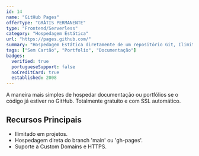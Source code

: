 ```yaml
---
id: 14
name: "GitHub Pages"
offerType: "GRÁTIS PERMANENTE"
type: "Frontend/Serverless"
category: "Hospedagem Estática"
url: "https://pages.github.com/"
summary: "Hospedagem Estática diretamente de um repositório Git, Ilimitado em projetos, Custom Domains."
tags: ["Sem Cartão", "Portfolio", "Documentação"]
badges:
  verified: true
  portugueseSupport: false
  noCreditCard: true
  established: 2008
---
```


A maneira mais simples de hospedar documentação ou portfólios se o código já estiver no GitHub. Totalmente gratuito e com SSL automático.

## Recursos Principais

- Ilimitado em projetos.
- Hospedagem direta do branch 'main' ou 'gh-pages'.
- Suporte a Custom Domains e HTTPS.
